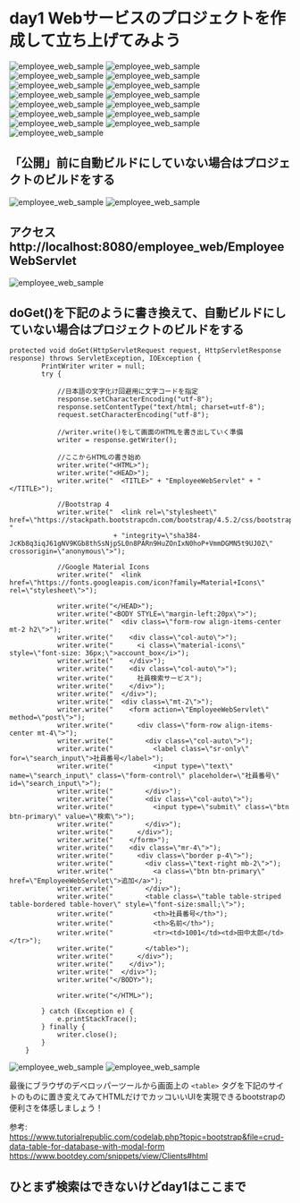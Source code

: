 # day1 Webサービスのプロジェクトを作成して立ち上げてみよう

![employee_web_sample](images/make_web_01.png)
![employee_web_sample](images/make_web_02.png)
![employee_web_sample](images/make_web_03.png)
![employee_web_sample](images/make_web_04.png)
![employee_web_sample](images/make_web_05.png)
![employee_web_sample](images/make_web_06.png)
![employee_web_sample](images/make_web_07.png)
![employee_web_sample](images/make_web_08.png)
![employee_web_sample](images/make_web_09.png)
![employee_web_sample](images/make_web_10.png)
![employee_web_sample](images/make_web_11.png)
![employee_web_sample](images/make_web_12.png)
![employee_web_sample](images/make_web_13.png)
![employee_web_sample](images/make_web_14.png)
![employee_web_sample](images/make_web_15.png)

## 「公開」前に自動ビルドにしていない場合はプロジェクトのビルドをする
![employee_web_sample](images/make_web_16.png)
![employee_web_sample](images/make_web_17.png)

## アクセス http://localhost:8080/employee_web/EmployeeWebServlet

![employee_web_sample](images/make_web_18.png)

## doGet()を下記のように書き換えて、自動ビルドにしていない場合はプロジェクトのビルドをする
```
protected void doGet(HttpServletRequest request, HttpServletResponse response) throws ServletException, IOException {
        PrintWriter writer = null;
        try {

            //日本語の文字化け回避用に文字コードを指定
        	response.setCharacterEncoding("utf-8");
        	response.setContentType("text/html; charset=utf-8");
        	request.setCharacterEncoding("utf-8");

            //writer.write()をして画面のHTMLを書き出していく準備
            writer = response.getWriter();

            //ここからHTMLの書き始め
            writer.write("<HTML>");
            writer.write("<HEAD>");
            writer.write("  <TITLE>" + "EmployeeWebServlet" + "</TITLE>");

            //Bootstrap 4
            writer.write("  <link rel=\"stylesheet\" href=\"https://stackpath.bootstrapcdn.com/bootstrap/4.5.2/css/bootstrap.min.css\" "
                          + "integrity=\"sha384-JcKb8q3iqJ61gNV9KGb8thSsNjpSL0n8PARn9HuZOnIxN0hoP+VmmDGMN5t9UJ0Z\" crossorigin=\"anonymous\">");

            //Google Material Icons
            writer.write("  <link href=\"https://fonts.googleapis.com/icon?family=Material+Icons\" rel=\"stylesheet\">");

            writer.write("</HEAD>");
            writer.write("<BODY STYLE=\"margin-left:20px\">");
            writer.write("  <div class=\"form-row align-items-center mt-2 h2\">");
            writer.write("    <div class=\"col-auto\">");
            writer.write("      <i class=\"material-icons\" style=\"font-size: 36px;\">account_box</i>");
            writer.write("    </div>");
            writer.write("    <div class=\"col-auto\">");
            writer.write("      社員検索サービス");
            writer.write("    </div>");
            writer.write("  </div>");
            writer.write("  <div class=\"mt-2\">");
            writer.write("    <form action=\"EmployeeWebServlet\" method=\"post\">");
            writer.write("      <div class=\"form-row align-items-center mt-4\">");
            writer.write("        <div class=\"col-auto\">");
            writer.write("          <label class=\"sr-only\" for=\"search_input\">社員番号</label>");
            writer.write("          <input type=\"text\" name=\"search_input\" class=\"form-control\" placeholder=\"社員番号\" id=\"search_input\">");
            writer.write("        </div>");
            writer.write("        <div class=\"col-auto\">");
            writer.write("          <input type=\"submit\" class=\"btn btn-primary\" value=\"検索\">");
            writer.write("        </div>");
            writer.write("      </div>");
            writer.write("    </form>");
            writer.write("    <div class=\"mr-4\">");
            writer.write("      <div class=\"border p-4\">");
            writer.write("        <div class=\"text-right mb-2\">");
            writer.write("          <a class=\"btn btn-primary\" href=\"EmployeeWebServlet\">追加</a>");
            writer.write("        </div>");
            writer.write("        <table class=\"table table-striped table-bordered table-hover\" style=\"font-size:small;\">");
            writer.write("          <th>社員番号</th>");
            writer.write("          <th>名前</th>");
            writer.write("          <tr><td>1001</td><td>田中太郎</td></tr>");
            writer.write("        </table>");
            writer.write("      </div>");
            writer.write("    </div>");
            writer.write("  </div>");
            writer.write("</BODY>");

            writer.write("</HTML>");

        } catch (Exception e) {
            e.printStackTrace();
        } finally {
            writer.close();
        }
	}

```

![employee_web_sample](images/make_web_19.png)
![employee_web_sample](images/make_web_20.png)    


最後にブラウザのデベロッパーツールから画面上の `<table>` タグを下記のサイトのものに置き変えてみてHTMLだけでカッコいいUIを実現できるbootstrapの便利さを体感しましょう！  

参考:  
https://www.tutorialrepublic.com/codelab.php?topic=bootstrap&file=crud-data-table-for-database-with-modal-form  
https://www.bootdey.com/snippets/view/Clients#html

## ひとまず検索はできないけどday1はここまで
